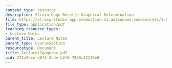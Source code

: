 ```yaml
---
content_type: resource
description: Strain Gage Rosette Graphical Determination
file: https://ol-ocw-studio-app-production.s3.amazonaws.com/courses/1-033-mechanics-of-material-systems-an-energy-approach-fall-2003/272a2eced6732cdeb2f07060c42119e8_lecturei2gageros.pdf
file_type: application/pdf
learning_resource_types:
- Lecture Notes
parent_title: Lecture Notes
parent_type: CourseSection
resourcetype: Document
title: lecturei2gageros.pdf
uid: 272a2ece-d673-2cde-b2f0-7060c42119e8
---
```

